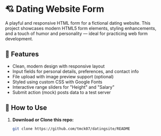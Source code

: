 # 💘 Dating Website Form

A playful and responsive HTML form for a fictional dating website. This project showcases modern HTML5 form elements, styling enhancements, and a touch of humor and personality — ideal for practicing web form development.

## 📄 Features

- Clean, modern design with responsive layout
- Input fields for personal details, preferences, and contact info
- File upload with image preview support (optional)
- Styled using custom CSS with Google Fonts
- Interactive range sliders for "Height" and "Salary"
- Submit action (mock) posts data to a test server

## 🚀 How to Use

1. **Download or Clone this repo:**
   ```bash
   git clone https://github.com/tmck07/datingsite/README
